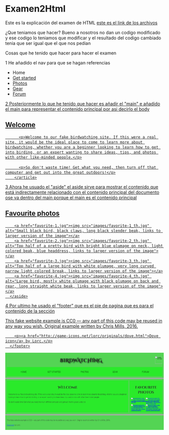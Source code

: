 # Examen2Html

Este es la explicación del examen de HTML [este es el link de  los archivos](https://github.com/mdn/learning-area/blob/master/html/introduction-to-html/structuring-a-page-of-content-start/assets.zip?raw=true)

¿Que teniamos que hacer?
Bueno a nosotros no dan un codigo modificado y ese codigo lo teniamos que modificar y el resultado del codigo cambiado tenia que ser igual que el que nos pedian

Cosas que he tenido que hacer para hacer el examen

1 He añadido el nav para que se hagan referencias 

<nav>
        <ul>
                <li><span>Home</span></li>
                <li><a href="#">Get started</a></li>
                <li><a href="#">Photos</a></li>
                <li><a href="#">Gear</a></li>
                <li><a href="#">Forum</li>
        </ul>
      </nav>
    
2 Posteriormente lo que he tenido que hacer es añadir el "main" e añadido el main para representar el contenido principal por asi decirlo el body

<main>
        <article>
          <h2>Welcome</h2>

          <p>Welcome to our fake birdwatching site. If this were a real site, it would be the ideal place to come to learn more about birdwatching, whether you are a beginner looking to learn how to get into birding, or an expert wanting to share ideas, tips, and photos with other like-minded people.</p>

          <p>So don't waste time! Get what you need, then turn off that computer and get out into the great outdoors!</p>
        </article>
        
3 Ahora he usuado el "aside" el aside sirve para mostrar el  contenido que está indirectamente relacionado con el contenido principal del documento ose va dentro del main porque el main es el contenido principal
 
 <aside>
        <h2>Favourite photos</h2>

        <a href="favorite-1.jpg"><img src="images/favorite-1_th.jpg" alt="Small black bird, black claws, long black slender beak, links to larger version of the image"></a>
        <a href="favorite-2.jpg"><img src="images/favorite-2_th.jpg" alt="Top half of a pretty bird with bright blue plumage on neck, light colored beak, blue headdress, links to larger version of the image"></a>
        <a href="favorite-3.jpg"><img src="images/favorite-3_th.jpg" alt="Top half of a large bird with white plumage, very long curved narrow light colored break, links to larger version of the image"></a>
        <a href="favorite-4.jpg"><img src="images/favorite-4_th.jpg" alt="Large bird, mostly white plumage with black plumage on back and rear, long straight white beak, links to larger version of the image"></a>
      </aside>
    
4 Por ultimo he usado el "footer" que es el pie de pagina que es para el contenido de la sección

<footer>
        <p>This fake website example is CC0 — any part of this code may be reused in any way you wish. Original example written by Chris Mills, 2016.</p>

        <p><a href="http://game-icons.net/lorc/originals/dove.html">Dove icon</a> by Lorc.</p>
      </footer>
<img src="captura.PNG">

